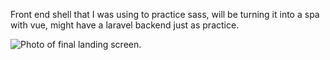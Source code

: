 Front end shell that I was using to practice sass, will be turning it into a spa with vue, might have a laravel backend just as practice.

![Photo of final landing screen.](https://github.com/RobertsNC/sass_pracice_social_media/blob/master/landing_page.png?raw=true)
